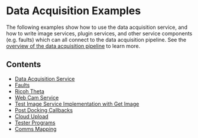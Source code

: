 <!--
Copyright (c) 2022 Boston Dynamics, Inc.  All rights reserved.

Downloading, reproducing, distributing or otherwise using the SDK Software
is subject to the terms and conditions of the Boston Dynamics Software
Development Kit License (20191101-BDSDK-SL).
-->

# Data Acquisition Examples

The following examples show how to use the data acquisition service, and how to write image services, plugin services, and other service components (e.g. faults) which can all connect to the data acquisition pipeline. See the [overview of the data acquisition pipeline](../../../docs/concepts/data_acquisition_overview.md) to learn more.

## Contents

* [Data Acquisition Service](../data_acquisition_service/README.md)
* [Faults](../service_faults/README.md)
* [Ricoh Theta](../ricoh_theta/README.md)
* [Web Cam Service](../web_cam_image_service/README.md)
* [Test Image Service Implementation with Get Image](../get_image/README.md)
* [Post Docking Callbacks](../post_docking_callbacks/README.md)
* [Cloud Upload](../cloud_upload/README.md)
* [Tester Programs](../tester_programs/README.md)
* [Comms Mapping](../comms_mapping/README.md)
